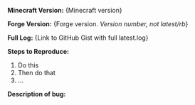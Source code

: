 <!-- Thank you for reporting! -->
<!-- Please go to the forum first for support with crashes and issues. -->
<!-- https://www.minecraftforge.net/forum/forum/18-support-bug-reports/ -->

**Minecraft Version:** {Minecraft version}

**Forge Version:** {Forge version. *Version number, not latest/rb*}

**Full Log:** {Link to GitHub Gist with full latest.log}

**Steps to Reproduce:**
 1. Do this
 2. Then do that
 3. ...

**Description of bug:**
